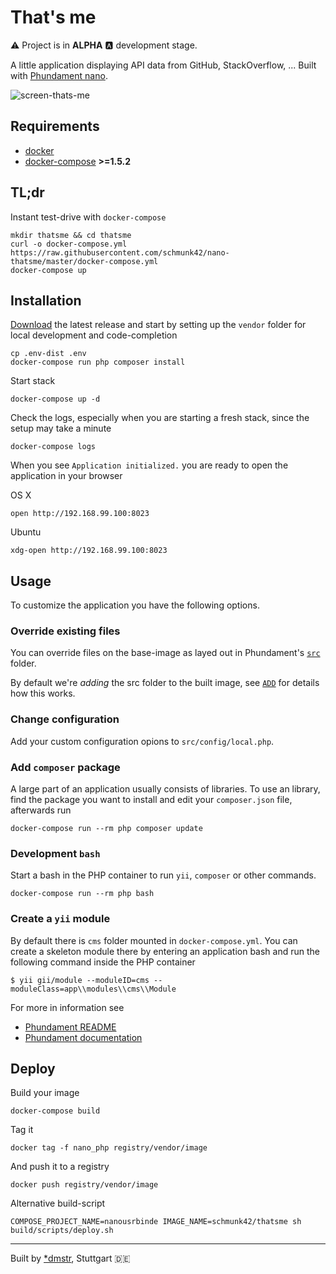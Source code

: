 That's me
=========

:warning: Project is in **ALPHA** :a: development stage.

A little application displaying API data from GitHub, StackOverflow, ... Built with [Phundament nano](https://github.com/phundament/nano).

![screen-thats-me](https://cloud.githubusercontent.com/assets/649031/12098515/1e4ac7ee-b323-11e5-8ee1-bfb0d26817a2.png)

## Requirements

- [docker](https://docs.docker.com/engine/installation/)
- [docker-compose](https://docs.docker.com/compose/) **>=1.5.2**

## TL;dr

Instant test-drive with `docker-compose`

    mkdir thatsme && cd thatsme
    curl -o docker-compose.yml https://raw.githubusercontent.com/schmunk42/nano-thatsme/master/docker-compose.yml
    docker-compose up

## Installation

[Download](https://github.com/phundament/nano/releases) the latest release and start by setting up the `vendor` folder 
for local development and code-completion

    cp .env-dist .env
    docker-compose run php composer install

Start stack

    docker-compose up -d

Check the logs, especially when you are starting a fresh stack, since the setup may take a minute
    
    docker-compose logs
    
When you see `Application initialized.` you are ready to open the application in your browser
    
OS X
    
    open http://192.168.99.100:8023
    
Ubuntu
    
    xdg-open http://192.168.99.100:8023

## Usage

To customize the application you have the following options.

### Override existing files

You can override files on the base-image as layed out in Phundament's [`src`](https://github.com/phundament/app/tree/master/src) 
folder. 

By default we're *adding* the src folder to the built image, see [`ADD`](https://docs.docker.com/engine/articles/dockerfile_best-practices/#add-or-copy) 
for details how this works. 

### Change configuration

Add your custom configuration opions to `src/config/local.php`.

### Add `composer` package

A large part of an application usually consists of libraries. To use an library, find the package 
you want to install and edit your `composer.json` file, afterwards run

    docker-compose run --rm php composer update

### Development `bash`

Start a bash in the PHP container to run `yii`, `composer` or other commands.     
    
    docker-compose run --rm php bash

### Create a `yii` module

By default there is `cms` folder mounted in `docker-compose.yml`. You can create a skeleton module there by entering
an application bash and run the following command inside the PHP container

    $ yii gii/module --moduleID=cms --moduleClass=app\\modules\\cms\\Module
    
For more in information see

 - [Phundament README](https://github.com/phundament/app/blob/master/README.md)
 - [Phundament documentation](https://github.com/phundament/docs)
    
## Deploy

Build your image

    docker-compose build

Tag it

    docker tag -f nano_php registry/vendor/image

And push it to a registry    
    
    docker push registry/vendor/image

Alternative build-script
    
    COMPOSE_PROJECT_NAME=nanousrbinde IMAGE_NAME=schmunk42/thatsme sh build/scripts/deploy.sh
    
---

Built by [*dmstr](http://diemeisterei.de), Stuttgart :de:
